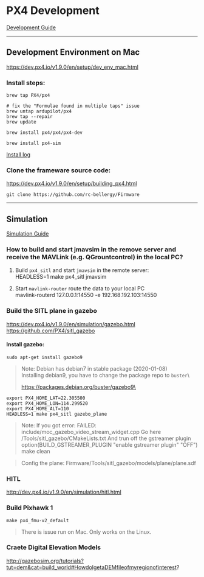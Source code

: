 # PX4 Development
[Development Guide]()

---
## Development Environment on Mac
https://dev.px4.io/v1.9.0/en/setup/dev_env_mac.html

### Install steps:

    brew tap PX4/px4

    # fix the "Formulae found in multiple taps" issue
    brew untap ardupilot/px4
    brew tap --repair
    brew update

    brew install px4/px4/px4-dev

    brew install px4-sim

[Install log](install.log)

### Clone the frameware source code:
https://dev.px4.io/v1.9.0/en/setup/building_px4.html

    git clone https://github.com/rc-bellergy/Firmware

---
## Simulation
[Simulation Guide](https://github.com/PX4/Devguide/tree/master/en/simulation)

### How to build and start jmavsim in the remove server and receive the MAVLink (e.g. QGrountcontrol) in the local PC?

1. Build `px4_sitl` and start `jmavsim` in the remote server:\
    HEADLESS=1 make px4_sitl jmavsim

2. Start `mavlink-router` route the data to your local PC\
   mavlink-routerd 127.0.0.1:14550 -e 192.168.192.103:14550


### Build the SITL plane in gazebo
https://dev.px4.io/v1.9.0/en/simulation/gazebo.html
https://github.com/PX4/sitl_gazebo

#### Install gazebo: 

    sudo apt-get install gazebo9

> Note: Debian has debian7 in stable package (2020-01-08)\
> Installing debian9, you have to change the package repo to `buster`\
> 
> https://packages.debian.org/buster/gazebo9\

```
export PX4_HOME_LAT=22.305500
export PX4_HOME_LON=114.299520
export PX4_HOME_ALT=110
HEADLESS=1 make px4_sitl gazebo_plane
```

> Note: If you got error:  FAILED: include/moc_gazebo_video_stream_widget.cpp 
> Go here <Firmware>/Tools/sitl_gazebo/CMakeLists.txt
> And trun off the gstreamer plugin 
> option(BUILD_GSTREAMER_PLUGIN "enable gstreamer plugin" "OFF")
> make clean

> Config the plane: 
> Firmware/Tools/sitl_gazebo/models/plane/plane.sdf


### HITL
http://dev.px4.io/v1.9.0/en/simulation/hitl.html


### Build Pixhawk 1
    make px4_fmu-v2_default

> There is issue run on Mac. Only works on the Linux.

### Craete Digital Elevation Models
http://gazebosim.org/tutorials?tut=dem&cat=build_world#HowdoIgetaDEMfileofmyregionofinterest?

    